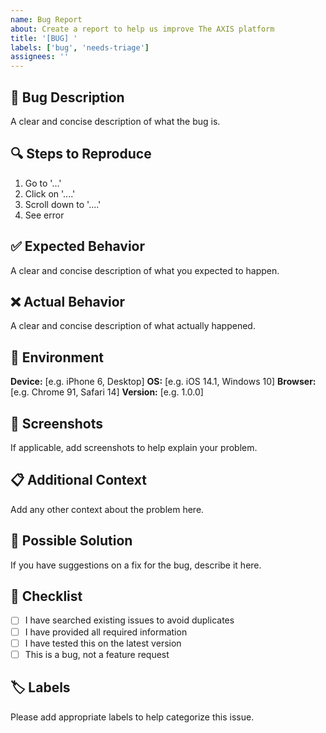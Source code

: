 ```yaml
---
name: Bug Report
about: Create a report to help us improve The AXIS platform
title: '[BUG] '
labels: ['bug', 'needs-triage']
assignees: ''
---
```


## 🐛 Bug Description
A clear and concise description of what the bug is.

## 🔍 Steps to Reproduce
1. Go to '...'
2. Click on '....'
3. Scroll down to '....'
4. See error

## ✅ Expected Behavior
A clear and concise description of what you expected to happen.

## ❌ Actual Behavior
A clear and concise description of what actually happened.

## 📱 Environment
**Device:** [e.g. iPhone 6, Desktop]
**OS:** [e.g. iOS 14.1, Windows 10]
**Browser:** [e.g. Chrome 91, Safari 14]
**Version:** [e.g. 1.0.0]

## 📸 Screenshots
If applicable, add screenshots to help explain your problem.

## 📋 Additional Context
Add any other context about the problem here.

## 🔧 Possible Solution
If you have suggestions on a fix for the bug, describe it here.

## 📝 Checklist
- [ ] I have searched existing issues to avoid duplicates
- [ ] I have provided all required information
- [ ] I have tested this on the latest version
- [ ] This is a bug, not a feature request

## 🏷️ Labels
Please add appropriate labels to help categorize this issue.
